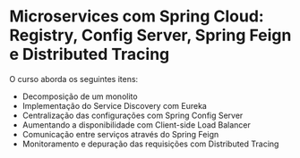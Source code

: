 # Microservices com Spring Cloud: Registry, Config Server, Spring Feign e Distributed Tracing

O curso aborda os seguintes itens:

* Decomposição de um monolito
* Implementação do Service Discovery com Eureka
* Centralização das configurações com Spring Config Server
* Aumentando a disponibilidade com Client-side Load Balancer
* Comunicação entre serviços através do Spring Feign
* Monitoramento e depuração das requisições com Distributed Tracing
